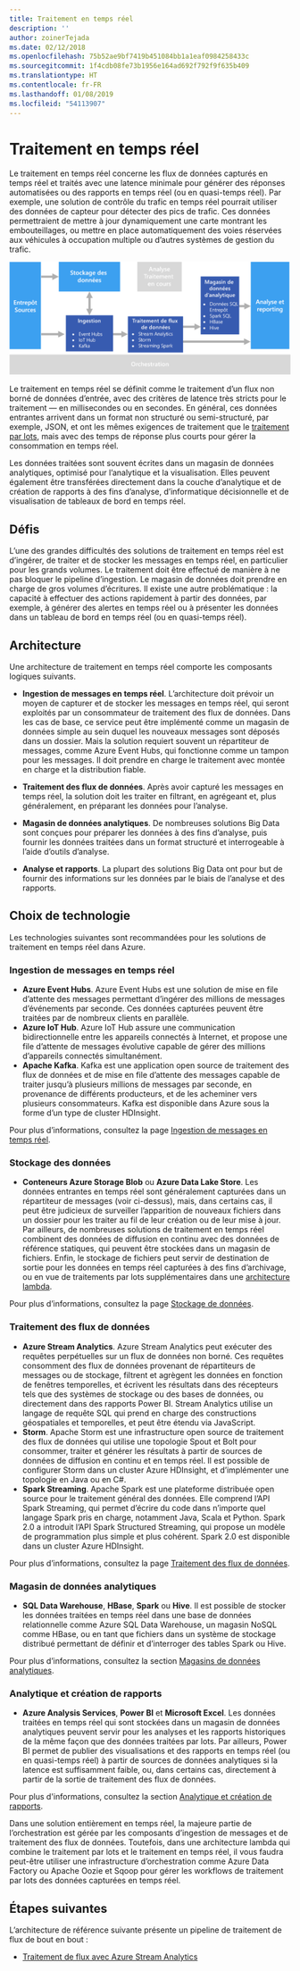 ```yaml
---
title: Traitement en temps réel
description: ''
author: zoinerTejada
ms.date: 02/12/2018
ms.openlocfilehash: 75b52ae9bf7419b451084bb1a1eaf0984258433c
ms.sourcegitcommit: 1f4cdb08fe73b1956e164ad692f792f9f635b409
ms.translationtype: HT
ms.contentlocale: fr-FR
ms.lasthandoff: 01/08/2019
ms.locfileid: "54113907"
---
```

# <a name="real-time-processing"></a>Traitement en temps réel

Le traitement en temps réel concerne les flux de données capturés en temps réel et traités avec une latence minimale pour générer des réponses automatisées ou des rapports en temps réel (ou en quasi-temps réel). Par exemple, une solution de contrôle du trafic en temps réel pourrait utiliser des données de capteur pour détecter des pics de trafic. Ces données permettraient de mettre à jour dynamiquement une carte montrant les embouteillages, ou mettre en place automatiquement des voies réservées aux véhicules à occupation multiple ou d’autres systèmes de gestion du trafic.

![Diagramme d’un pipeline de traitement en temps réel](./images/real-time-pipeline.png)

Le traitement en temps réel se définit comme le traitement d’un flux non borné de données d’entrée, avec des critères de latence très stricts pour le traitement &mdash; en millisecondes ou en secondes. En général, ces données entrantes arrivent dans un format non structuré ou semi-structuré, par exemple, JSON, et ont les mêmes exigences de traitement que le [traitement par lots](./batch-processing.md), mais avec des temps de réponse plus courts pour gérer la consommation en temps réel.

Les données traitées sont souvent écrites dans un magasin de données analytiques, optimisé pour l’analytique et la visualisation. Elles peuvent également être transférées directement dans la couche d’analytique et de création de rapports à des fins d’analyse, d’informatique décisionnelle et de visualisation de tableaux de bord en temps réel.

## <a name="challenges"></a>Défis

L’une des grandes difficultés des solutions de traitement en temps réel est d’ingérer, de traiter et de stocker les messages en temps réel, en particulier pour les grands volumes. Le traitement doit être effectué de manière à ne pas bloquer le pipeline d’ingestion. Le magasin de données doit prendre en charge de gros volumes d’écritures. Il existe une autre problématique : la capacité à effectuer des actions rapidement à partir des données, par exemple, à générer des alertes en temps réel ou à présenter les données dans un tableau de bord en temps réel (ou en quasi-temps réel).

## <a name="architecture"></a>Architecture

Une architecture de traitement en temps réel comporte les composants logiques suivants.

- **Ingestion de messages en temps réel**. L’architecture doit prévoir un moyen de capturer et de stocker les messages en temps réel, qui seront exploités par un consommateur de traitement des flux de données. Dans les cas de base, ce service peut être implémenté comme un magasin de données simple au sein duquel les nouveaux messages sont déposés dans un dossier. Mais la solution requiert souvent un répartiteur de messages, comme Azure Event Hubs, qui fonctionne comme un tampon pour les messages. Il doit prendre en charge le traitement avec montée en charge et la distribution fiable.

- **Traitement des flux de données**. Après avoir capturé les messages en temps réel, la solution doit les traiter en filtrant, en agrégeant et, plus généralement, en préparant les données pour l’analyse.

- **Magasin de données analytiques**. De nombreuses solutions Big Data sont conçues pour préparer les données à des fins d’analyse, puis fournir les données traitées dans un format structuré et interrogeable à l’aide d’outils d’analyse.

- **Analyse et rapports**. La plupart des solutions Big Data ont pour but de fournir des informations sur les données par le biais de l’analyse et des rapports.

## <a name="technology-choices"></a>Choix de technologie

Les technologies suivantes sont recommandées pour les solutions de traitement en temps réel dans Azure.

### <a name="real-time-message-ingestion"></a>Ingestion de messages en temps réel

- **Azure Event Hubs**. Azure Event Hubs est une solution de mise en file d’attente des messages permettant d’ingérer des millions de messages d’événements par seconde. Ces données capturées peuvent être traitées par de nombreux clients en parallèle.
- **Azure IoT Hub**. Azure IoT Hub assure une communication bidirectionnelle entre les appareils connectés à Internet, et propose une file d’attente de messages évolutive capable de gérer des millions d’appareils connectés simultanément.
- **Apache Kafka**. Kafka est une application open source de traitement des flux de données et de mise en file d’attente des messages capable de traiter jusqu’à plusieurs millions de messages par seconde, en provenance de différents producteurs, et de les acheminer vers plusieurs consommateurs. Kafka est disponible dans Azure sous la forme d’un type de cluster HDInsight.

Pour plus d’informations, consultez la page [Ingestion de messages en temps réel](../technology-choices/real-time-ingestion.md).

### <a name="data-storage"></a>Stockage des données

- **Conteneurs Azure Storage Blob** ou **Azure Data Lake Store**. Les données entrantes en temps réel sont généralement capturées dans un répartiteur de messages (voir ci-dessus), mais, dans certains cas, il peut être judicieux de surveiller l’apparition de nouveaux fichiers dans un dossier pour les traiter au fil de leur création ou de leur mise à jour. Par ailleurs, de nombreuses solutions de traitement en temps réel combinent des données de diffusion en continu avec des données de référence statiques, qui peuvent être stockées dans un magasin de fichiers. Enfin, le stockage de fichiers peut servir de destination de sortie pour les données en temps réel capturées à des fins d’archivage, ou en vue de traitements par lots supplémentaires dans une [architecture lambda](../big-data/index.md#lambda-architecture).

Pour plus d’informations, consultez la page [Stockage de données](../technology-choices/data-storage.md).

### <a name="stream-processing"></a>Traitement des flux de données

- **Azure Stream Analytics**. Azure Stream Analytics peut exécuter des requêtes perpétuelles sur un flux de données non borné. Ces requêtes consomment des flux de données provenant de répartiteurs de messages ou de stockage, filtrent et agrègent les données en fonction de fenêtres temporelles, et écrivent les résultats dans des récepteurs tels que des systèmes de stockage ou des bases de données, ou directement dans des rapports Power BI. Stream Analytics utilise un langage de requête SQL qui prend en charge des constructions géospatiales et temporelles, et peut être étendu via JavaScript.
- **Storm**. Apache Storm est une infrastructure open source de traitement des flux de données qui utilise une topologie Spout et Bolt pour consommer, traiter et générer les résultats à partir de sources de données de diffusion en continu et en temps réel. Il est possible de configurer Storm dans un cluster Azure HDInsight, et d’implémenter une topologie en Java ou en C#.
- **Spark Streaming**. Apache Spark est une plateforme distribuée open source pour le traitement général des données. Elle comprend l’API Spark Streaming, qui permet d’écrire du code dans n’importe quel langage Spark pris en charge, notamment Java, Scala et Python. Spark 2.0 a introduit l’API Spark Structured Streaming, qui propose un modèle de programmation plus simple et plus cohérent. Spark 2.0 est disponible dans un cluster Azure HDInsight.

Pour plus d’informations, consultez la page [Traitement des flux de données](../technology-choices/stream-processing.md).

### <a name="analytical-data-store"></a>Magasin de données analytiques

- **SQL Data Warehouse**, **HBase**, **Spark** ou **Hive**. Il est possible de stocker les données traitées en temps réel dans une base de données relationnelle comme Azure SQL Data Warehouse, un magasin NoSQL comme HBase, ou en tant que fichiers dans un système de stockage distribué permettant de définir et d’interroger des tables Spark ou Hive.

Pour plus d’informations, consultez la section [Magasins de données analytiques](../technology-choices/analytical-data-stores.md).

### <a name="analytics-and-reporting"></a>Analytique et création de rapports

- **Azure Analysis Services**, **Power BI** et **Microsoft Excel**. Les données traitées en temps réel qui sont stockées dans un magasin de données analytiques peuvent servir pour les analyses et les rapports historiques de la même façon que des données traitées par lots. Par ailleurs, Power BI permet de publier des visualisations et des rapports en temps réel (ou en quasi-temps réel) à partir de sources de données analytiques si la latence est suffisamment faible, ou, dans certains cas, directement à partir de la sortie de traitement des flux de données.

Pour plus d'informations, consultez la section [Analytique et création de rapports](../technology-choices/analysis-visualizations-reporting.md).

Dans une solution entièrement en temps réel, la majeure partie de l’orchestration est gérée par les composants d’ingestion de messages et de traitement des flux de données. Toutefois, dans une architecture lambda qui combine le traitement par lots et le traitement en temps réel, il vous faudra peut-être utiliser une infrastructure d’orchestration comme Azure Data Factory ou Apache Oozie et Sqoop pour gérer les workflows de traitement par lots des données capturées en temps réel.

## <a name="next-steps"></a>Étapes suivantes

L’architecture de référence suivante présente un pipeline de traitement de flux de bout en bout :

- [Traitement de flux avec Azure Stream Analytics](../../reference-architectures/data/stream-processing-stream-analytics.md)